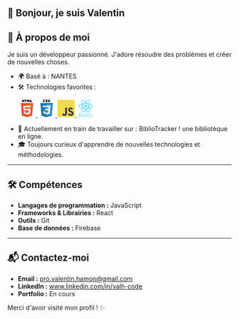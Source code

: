 ## 👋 Bonjour,  je suis Valentin

## 🌟 À propos de moi
Je suis un développeur passionné. J'adore résoudre des problèmes et créer de nouvelles choses.

- 🌍 Basé à : NANTES
- 🛠️ Technologies favorites : <p> <a href="https://www.w3.org/html/" target="_blank" rel="noreferrer"> <img src="https://raw.githubusercontent.com/devicons/devicon/master/icons/html5/html5-original-wordmark.svg" alt="html5" width="40" height="40"/> </a> <a href="https://www.w3schools.com/css/" target="_blank" rel="noreferrer"> <img src="https://raw.githubusercontent.com/devicons/devicon/master/icons/css3/css3-original-wordmark.svg" alt="css3" width="40" height="40"/> </a> <a href="https://developer.mozilla.org/en-US/docs/Web/JavaScript" target="_blank" rel="noreferrer"> <img src="https://raw.githubusercontent.com/devicons/devicon/master/icons/javascript/javascript-original.svg" alt="javascript" width="40" height="40"/> </a> <a href="https://reactjs.org/" target="_blank" rel="noreferrer"> <img src="https://raw.githubusercontent.com/devicons/devicon/master/icons/react/react-original-wordmark.svg" alt="react" width="40" height="40"/> </a></p>
- 🚀 Actuellement en train de travailler sur : BiblioTracker ! une bibliotèque en ligne.
- 🎓 Toujours curieux d'apprendre de nouvelles technologies et méthodologies.

---

## 🛠️ Compétences

- **Langages de programmation :** JavaScript
- **Frameworks & Librairies :** React
- **Outils :** Git
- **Base de données :** Firebase

---

## 📬 Contactez-moi
- **Email :** pro.valentin.hamon@gmail.com
- **LinkedIn :** www.linkedin.com/in/valh-code
- **Portfolio :** En cours

Merci d'avoir visité mon profil ! ✨
